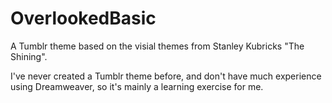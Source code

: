 OverlookedBasic
===============
A Tumblr theme based on the visial themes from Stanley Kubricks "The Shining".

I've never created a Tumblr theme before, and don't have much experience using Dreamweaver, so it's mainly a learning exercise for me.
